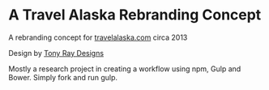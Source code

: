 # A Travel Alaska Rebranding Concept
A rebranding concept for <a href="http://travelalaska.com">travelalaska.com</a> circa 2013

Design by <a href="http://tonyraydesigns.com">Tony Ray Designs</a>

Mostly a research project in creating a workflow using npm, Gulp and Bower. Simply fork and run gulp. 


